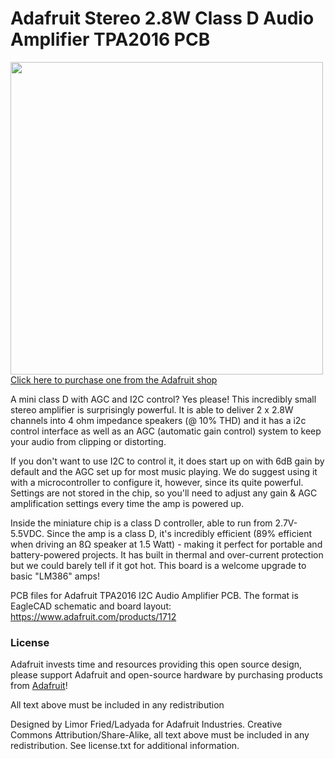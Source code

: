 # Adafruit Stereo 2.8W Class D Audio Amplifier TPA2016 PCB
<a href="http://www.adafruit.com/products/1712"><img src="assets/image.jpg?raw=true" width="500px"><br/>
Click here to purchase one from the Adafruit shop</a>

A mini class D with AGC and I2C control? Yes please! This incredibly small stereo amplifier is surprisingly powerful. It is able to deliver 2 x 2.8W channels into 4 ohm impedance speakers (@ 10% THD) and it has a i2c control interface as well as an AGC (automatic gain control) system to keep your audio from clipping or distorting.

If you don't want to use I2C to control it, it does start up on with 6dB gain by default and the AGC set up for most music playing. We do suggest using it with a microcontroller to configure it, however, since its quite powerful. Settings are not stored in the chip, so you'll need to adjust any gain & AGC amplification settings every time the amp is powered up.

Inside the miniature chip is a class D controller, able to run from 2.7V-5.5VDC. Since the amp is a class D, it's incredibly efficient (89% efficient when driving an 8Ω speaker at 1.5 Watt) - making it perfect for portable and battery-powered projects. It has built in thermal and over-current protection but we could barely tell if it got hot. This board is a welcome upgrade to basic "LM386" amps!

PCB files for Adafruit TPA2016 I2C Audio Amplifier PCB. The format is EagleCAD schematic and board layout: https://www.adafruit.com/products/1712

### License

Adafruit invests time and resources providing this open source design, please support Adafruit and open-source hardware by purchasing products from [Adafruit](https://www.adafruit.com)!

All text above must be included in any redistribution

Designed by Limor Fried/Ladyada for Adafruit Industries.
Creative Commons Attribution/Share-Alike, all text above must be included in any redistribution. 
See license.txt for additional information.
